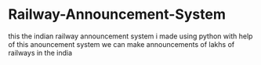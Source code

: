 # Railway-Announcement-System
this the indian railway announcement system i made using python
with help of this anouncement system we can make announcements of lakhs of railways in the india

